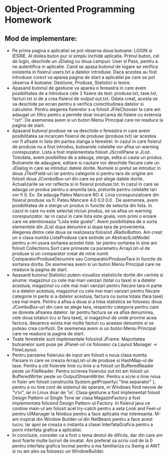 # Object-Oriented Programming Homework

## Mod de implementare: 
- Pe prima pagina a aplicatiei se pot observa doua butoane: LOGIN si IESIRE. Al doilea buton pur si simplu inchide aplicatia. Primul buton, cel de login, deschide un JDialog cu doua campuri: User si Pass, pentru a ne autentifica in aplicatie. Cand se apasa butonul de logare se verifica existenta in fisierul users.txt a datelor introduse. Daca acestea au fost introduse corect va aparea pagina de start a aplicatiei pe care se pot observa 4 butoane: Gestiune, Produse, Statistici si Iesire. 
- Apasand butonul de gestiune va aparea o fereastra in care avem posibilitatea de a introduce cele 3 fisiere de test: produse.txt, taxe.txt, facturi.txt si de a crea fisierul de output out.txt. Odata creat, acesta se va deschide pe ecran pentru a verifica corectitudinea datelor si calculelor. Pentru alegerea fisierelor s-a folosit JFileChooser la care am adaugat un filtru pentru a permite doar incarcarea de fisiere cu extensia ".txt". De asemenea avem si un buton Meniu Principal care ne readuce la pagina de start.	  
- Apasand butonul produse se va deschide o fereastra in care avem posibilitatea sa incarcam fisierul de produse (produse.txt) iar acestea vor fi afisate in lista din partea stanga a ferestrei. In cazul in care fisierul de produse nu a fost introdus, butoanele celelalte vor afisa un warning corespuzator. Lista a fost implementata folosit JScrollPane si JList. Totodata, avem posibilitea de a adauga, sterge, edita si cauta un produs. Butoanele de adaugare, editare si cautare vor deschide fiecare cate un JDialog in care se introduc datele dorite. Numele si pretul se introduc in doua JTextField-uri iar pentru categorie si pentru tara de origine am folosit doua JComboBox-uri din care se pot alege datele dorite. Actualizarile se vor reflecta si in fisierul produse.txt. In cazul in care se adauga un produs pentru o anumita tara, preturile pentru celelalte tari vor fi 0. Ex: Se adauga Pateu Mancare RO 4. Linia corespunzatoare din fisierul produse va fi: Pateu Mancare 4.0 0.0 0.0 . De asemenea, avem posibilitatea de a sterge un produs in functie de selectia din lista. In cazul in care nu este selectat niciun produs, se va afisa un warning corespunzator. Iar in cazul in care lista este goala, vom primi o eroare care ne atentioneaza "Lista este goala!". Avem posibilitatea de a sorta elementele din JList dupa denumire si dupa tara de provenienta. Alegerea dintre cele doua se realizeaza folosind JRadioButton. Am creat un o clasa numita ListaProduse care extinde un AbstractListModel pentru a-mi usura sortarea acestei liste. Iar pentru sortarea in sine am folosit Collections.Sort care primeste ca parametru ArrayList-ul de produse si un comparator creat de mine numit ComparatorProduseDenumire sau ComparatorProduseTara in functie de sortarea dorita. De asemenea avem si un buton Meniu Principal care ne readuce la pagina de start. 
 - Apasand butonul Statistici putem vizualiza statisticile dorite din cerinta si anume: magazinul cu cele mai mari vanzari (total cu taxe) si a datelor acestuia, magazinul cu cele mai mari vanzari pentru fiecare tara in parte si a datelor acestuia, magazinul cu cele mai mari vanzari pentru fiecare categorie in parte si a datelor acestuia, factura cu suma totala (fara taxe) cea mai mare. Pentru a afisa a doua si a treia statistica se folosesc doua JComboBox-uri din care se alege tara, respectiv categoria pentru care se doreste afisarea datelor. Iar pentru factura se va afisa denumirea, cele doua totaluri (cu si fara taxe), si magazinul de unde provine acea factura, deoarece exista mai multe facturi cu aceeasi denumire si se puteau crea confuzii. De asemenea avem si un buton Meniu Principal care ne readuce la pagina de start.
- Toate ferestrele sunt implementate folosind JFrame. Majoritatea butoanelor sunt puse pe JPanel-uri ce folosesc ca Layout Manager -> FlowLayout.
- Pentru parsarea fisierului de input am folosit o noua clasa numita Parsare in care se creaza ArrayList-ul de produse si HashMap-ul de taxe. Pentru a citi fisierele linie cu linie s-a folosit un BufferedReader peste un FileReader. Pentru scrierea fisierului out.txt am folosit un BufferedWriter peste un OutputStreamWriter. Pentru a scrie o linie noua in fisier am folosit constructia System.getProperty( "line.separator" ), pentru a nu tine cont de sistemul de operare, in Windows fiind nevoie de "\r\n", iar in Linux doar de '\n'. Clasa gestiune a fost implementat folosit Design Pattern-ul Single Tone iar clasa MagazinFactory a fost implementata folosind Design Pattern-ul Factory. In fisierul java ce contine main-ul am folosit acel try-catch pentru a seta Look and Feel-ul pentru UIManager la Nimbus pentru a face aplicatia mai interesanta. M-am inspirat din Window Builder-ul din NetBeans pentru a face acest lucru. Iar apoi se creaza o instanta a clasei InterfataGrafica pentru a porni interfata grafica a aplicatiei.
- In concluzie, consider ca a fost o tema destul de dificila, dar din care am avut foarte multe lucruri de invatat. Am preferat sa scriu cod de la 0 pentru interfata grafica tocmai pentru a ma familiariza cu Swing si AWT si nu am ales sa folosesc un WindowBuilder. 
